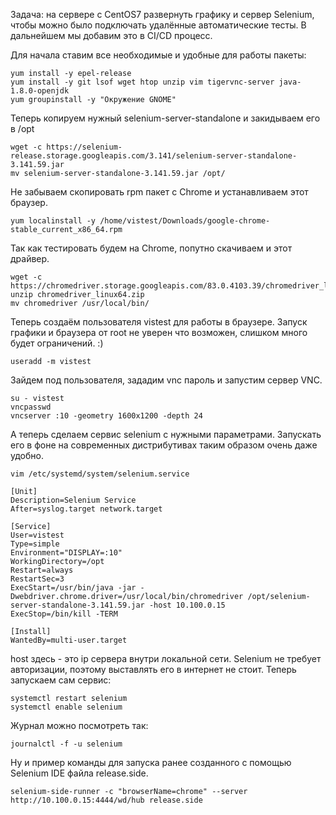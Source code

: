 Задача: на сервере с CentOS7 развернуть графику и сервер Selenium, чтобы можно было подключать удалённые автоматические тесты. В дальнейшем мы добавим это в CI/CD процесс.

Для начала ставим все необходимые и удобные для работы пакеты:

```
yum install -y epel-release
yum install -y git lsof wget htop unzip vim tigervnc-server java-1.8.0-openjdk
yum groupinstall -y "Окружение GNOME"
```

Теперь копируем нужный selenium-server-standalone и закидываем его в /opt
```
wget -c https://selenium-release.storage.googleapis.com/3.141/selenium-server-standalone-3.141.59.jar
mv selenium-server-standalone-3.141.59.jar /opt/
```

Не забываем скопировать rpm пакет с Chrome и устанавливаем этот браузер.
```
yum localinstall -y /home/vistest/Downloads/google-chrome-stable_current_x86_64.rpm
```

Так как тестировать будем на Chrome, попутно скачиваем и этот драйвер.
```
wget -c https://chromedriver.storage.googleapis.com/83.0.4103.39/chromedriver_linux64.zip
unzip chromedriver_linux64.zip
mv chromedriver /usr/local/bin/
```

Теперь создаём пользователя vistest для работы в браузере. Запуск графики и браузера от root не уверен что возможен, слишком много будет ограничений. :)
```
useradd -m vistest
```

Зайдем под пользователя, зададим vnc пароль и запустим сервер VNC.

```
su - vistest
vncpasswd
vncserver :10 -geometry 1600x1200 -depth 24
```

А теперь сделаем сервис selenium с нужными параметрами. Запускать его в фоне на современных дистрибутивах таким образом очень даже удобно.

```
vim /etc/systemd/system/selenium.service
```

```
[Unit]
Description=Selenium Service
After=syslog.target network.target

[Service]
User=vistest
Type=simple
Environment="DISPLAY=:10"
WorkingDirectory=/opt
Restart=always
RestartSec=3
ExecStart=/usr/bin/java -jar -Dwebdriver.chrome.driver=/usr/local/bin/chromedriver /opt/selenium-server-standalone-3.141.59.jar -host 10.100.0.15
ExecStop=/bin/kill -TERM

[Install]
WantedBy=multi-user.target
```

host здесь - это ip сервера внутри локальной сети. Selenium не требует авторизации, поэтому выставлять его в интернет не стоит. Теперь запускаем сам сервис:

```
systemctl restart selenium
systemctl enable selenium
```

Журнал можно посмотреть так:

```
journalctl -f -u selenium
```

Ну и пример команды для запуска ранее созданного с помощью Selenium IDE файла release.side.

```
selenium-side-runner -c "browserName=chrome" --server http://10.100.0.15:4444/wd/hub release.side
```
